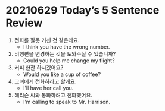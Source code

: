 # 20210629 Today’s 5 Sentence Review



1. 전화를 잘못 거신 것 같은데요.
   - I think you have the wrong number.
2. 비행편을 변경하는 것을 도와주실 수 있습니까?
   - Could you help me change my flight?
3. 커피 한잔 하시겠어요?
   - Would you like a cup of coffee?
4. 그녀에게 전화하라고 할게요.
   - I’ll have her call you.
5. 해리슨 씨와 통화하려고 전화했어요.
   - I’m calling to speak to Mr. Harrison.